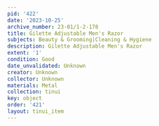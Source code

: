 ```yaml
---
pid: '422'
date: '2023-10-25'
archive_number: 23-01/1-2-178
title: Gilette Adjustable Men's Razor
subjects: Beauty & Grooming|Cleaning & Hygiene
description: Gilette Adjustable Men's Razor
extent: '1'
condition: Good
date_unvalidated: Unknown
creator: Unknown
collector: Unknown
materials: Metal
collection: tinui
key: object
order: '421'
layout: tinui_item
---
```

